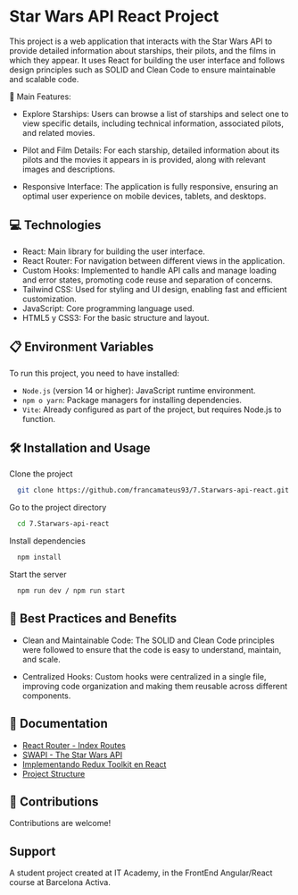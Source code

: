 # Star Wars API React Project

This project is a web application that interacts with the Star Wars API to provide detailed information about starships, their pilots, and the films in which they appear. It uses React for building the user interface and follows design principles such as SOLID and Clean Code to ensure maintainable and scalable code.

📄 Main Features:

- Explore Starships: Users can browse a list of starships and select one to view specific details, including technical information, associated pilots, and related movies.

- Pilot and Film Details: For each starship, detailed information about its pilots and the movies it appears in is provided, along with relevant images and descriptions.

- Responsive Interface: The application is fully responsive, ensuring an optimal user experience on mobile devices, tablets, and desktops.

## 💻 Technologies

- React: Main library for building the user interface.
- React Router: For navigation between different views in the application.
- Custom Hooks: Implemented to handle API calls and manage loading and error states, promoting code reuse and separation of concerns.
- Tailwind CSS: Used for styling and UI design, enabling fast and efficient customization.
- JavaScript: Core programming language used.
- HTML5 y CSS3: For the basic structure and layout.

## 📋 Environment Variables

To run this project, you need to have installed:

- `Node.js` (version 14 or higher): JavaScript runtime environment.
- `npm o yarn`: Package managers for installing dependencies.
- `Vite`: Already configured as part of the project, but requires Node.js to function.

## 🛠️ Installation and Usage

Clone the project

```bash
  git clone https://github.com/francamateus93/7.Starwars-api-react.git
```

Go to the project directory

```bash
  cd 7.Starwars-api-react
```

Install dependencies

```bash
  npm install
```

Start the server

```bash
  npm run dev / npm run start
```

## 📝 Best Practices and Benefits

- Clean and Maintainable Code: The SOLID and Clean Code principles were followed to ensure that the code is easy to understand, maintain, and scale.

- Centralized Hooks: Custom hooks were centralized in a single file, improving code organization and making them reusable across different components.

## 📘 Documentation

- [React Router - Index Routes](https://reactrouter.com/start/library/routing#index-routes)
- [SWAPI - The Star Wars API](https://swapi.dev/)
- [Implementando Redux Toolkit en React](https://medium.com/@diego.coder/implementando-redux-en-react-js-redux-toolkit-86b82219584a)
- [Project Structure](https://github.com/alan2207/bulletproof-react/blob/master/docs/project-structure.md)

## 🤝 Contributions

Contributions are welcome!

## Support

A student project created at IT Academy, in the FrontEnd Angular/React course at Barcelona Activa.
